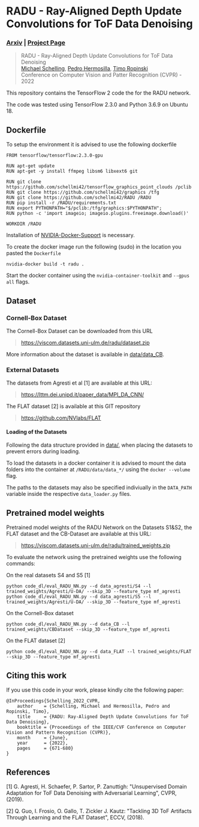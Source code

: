 # RADU - Ray-Aligned Depth Update Convolutions for ToF Data Denoising

### [Arxiv](https://arxiv.org/abs/2111.15513) | [Project Page](https://viscom.uni-ulm.de/publications/radu-ray-aligned-depth-update-convolutions-for-tof-data-denoising/)
> RADU - Ray-Aligned Depth Update Convolutions for ToF Data Denoising <br />
> [Michael Schelling](https://viscom.uni-ulm.de/members/michael-schelling/), [Pedro Hermosilla](https://viscom.uni-ulm.de/members/pedro-hermosilla/), [Timo Ropinski](https://viscom.uni-ulm.de/members/timo-ropinski/) <br />
> Conference on Computer Vision and Patter Recognition (CVPR) - 2022



This repository contains the TensorFlow 2 code the for the RADU network.

The code was tested using TensorFlow 2.3.0 and Python 3.6.9 on Ubuntu 18.

## Dockerfile

To setup the environment it is advised to use the following dockerfile
```
FROM tensorflow/tensorflow:2.3.0-gpu
	
RUN apt-get update
RUN apt-get -y install ffmpeg libsm6 libxext6 git

RUN git clone https://github.com/schellmi42/tensorflow_graphics_point_clouds /pclib
RUN git clone https://github.com/schellmi42/graphics /tfg
RUN git clone https://github.com/schellmi42/RADU /RADU
RUN pip install -r /RADU/requirements.txt
RUN export PYTHONPATH="$/pclib:/tfg/graphics:$PYTHONPATH";
RUN python -c 'import imageio; imageio.plugins.freeimage.download()'

WORKDIR /RADU
```

Installation of [NVIDIA-Docker-Support](https://github.com/NVIDIA/nvidia-docker) is necessary.

To create the docker image run the following (sudo) in the location you pasted the `Dockerfile`
```
nvidia-docker build -t radu .
```
Start the docker container using the  `nvidia-container-toolkit` and `--gpus all` flags.


## Dataset

### Cornell-Box Dataset

The Cornell-Box Dataset can be downloaded from this URL

>https://viscom.datasets.uni-ulm.de/radu/dataset.zip

More information about the dataset is available in [data/data_CB](data/data_CB).

### External Datasets

The datasets from Agresti et al [1] are available at this URL:

>https://lttm.dei.unipd.it/paper_data/MPI_DA_CNN/

The FLAT dataset [2] is available at this GIT repository

>https://github.com/NVlabs/FLAT

#### Loading of the Datasets

Following the data structure provided in [data/](data/), when placing the datasets to prevent errors during loading.

To load the datasets in a docker container it is advised to mount the data folders into the container at `/RADU/data/data_*/` using the `docker --volume` flag.

The paths to the datasets may also be specified indiviually in the `DATA_PATH` variable inside the respective `data_loader.py` files.

## Pretrained model weights

Pretrained model weights of the RADU Network on the Datasets S1&S2, the FLAT dataset and the CB-Dataset are available at this URL:

> https://viscom.datasets.uni-ulm.de/radu/trained_weights.zip

To evaluate the network using the pretrained weights use the following commands:

On the real datasets S4 and S5 [1] 
```
python code_dl/eval_RADU_NN.py --d data_agresti/S4 --l trained_weights/Agresti/U-DA/ --skip_3D --feature_type mf_agresti
python code_dl/eval_RADU_NN.py --d data_agresti/S5 --l trained_weights/Agresti/U-DA/ --skip_3D --feature_type mf_agresti
```

On the Cornell-Box dataset

```
python code_dl/eval_RADU_NN.py --d data_CB --l trained_weights/CBDataset --skip_3D --feature_type mf_agresti
```

On the FLAT dataset [2]

```
python code_dl/eval_RADU_NN.py --d data_FLAT --l trained_weights/FLAT --skip_3D --feature_type mf_agresti
```
## Citing this work

If you use this code in your work, please kindly cite the following paper:

```
@InProceedings{Schelling_2022_CVPR,
    author    = {Schelling, Michael and Hermosilla, Pedro and Ropinski, Timo},
    title     = {RADU: Ray-Aligned Depth Update Convolutions for ToF Data Denoising},
    booktitle = {Proceedings of the IEEE/CVF Conference on Computer Vision and Pattern Recognition (CVPR)},
    month     = {June},
    year      = {2022},
    pages     = {671-680}
}
```

## References

[1]  G. Agresti, H. Schaefer, P. Sartor, P. Zanuttigh: "Unsupervised Domain Adaptation for ToF Data Denoising with Adversarial Learning", CVPR, (2019). 

[2] Q. Guo, I. Frosio, O. Gallo, T. Zickler J. Kautz: "Tackling 3D ToF Artifacts Through Learning and the FLAT Dataset", ECCV, (2018).
